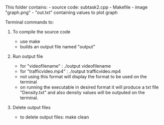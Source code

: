 This folder contains: 
    - source code: subtask2.cpp 
    - Makefile 
    - image "graph.png"
    - "out.txt" containing values to plot graph

Terminal commands to:
1. To compile the source code 
    - use make
    - builds an output file named "output"

2. Run output file 
    - for "videofilename"    : ./output videofilename 
    - for "trafficvideo.mp4"   : ./output trafficvideo.mp4
    - not using this format will display the format to be used on the terminal
    - on running the executable in desired format it will produce a txt file "Density.txt" and also density values will be outputed on the terminal. 

3. Delete output files
    - to delete output files: make clean
